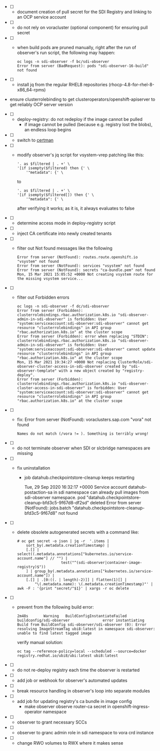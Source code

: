 - [ ] - document creation of pull secret for the SDI Registry and linking to an OCP service account 
- [ ] - do not rely on voracluster (optional component) for ensuring pull secret
- [ ] - when build pods are pruned manually, right after the run of observer's run script, the following may happen:

        oc logs -n sdi-observer -f bc/sdi-observer
        Error from server (BadRequest): pods "sdi-observer-16-build" not found

- [ ] - install jq from the regular RHEL8 repositories (rhocp-4.8-for-rhel-8-x86_64-rpms)
- ensure clusterrolebinding to get clusteroperators/openshift-apiserver to get reliably OCP server version
- [ ] - deploy-registry: do not redeploy if the image cannot be pulled
    - if image cannot be pulled (because e.g. registry lost the blobs), an endless loop begins
- [ ] - switch to [certman](https://github.com/openshift/certman-operator)
- [ ] - modify observer's jq script for vsystem-vrep patching like this:

        '. as $filtered | . +' \
        '[if isempty($filtered) then {' \
            '"metadata": {' \

    to 

        '. as $filtered | . +' \
        '[if isempty($filtered[]) then {' \
            '"metadata": {' \

    after verifying it works; as it is, it always evaluates to false

- [ ] - determine access mode in deploy-registry script
- [ ] - inject CA certificate into newly created tenants
- [ ] - filter out Not found messages like the following
        
        Error from server (NotFound): routes.route.openshift.io "vsystem" not found
        Error from server (NotFound): services "vsystem" not found
        Error from server (NotFound): secrets "ca-bundle.pem" not found
        Mon, 15 Mar 2021 15:05:52 +0000 Not creating vsystem route for the missing vsystem service...

- [ ] - filter out Forbidden errors

        oc logs -n sdi-observer -f dc/sdi-observer
        Error from server (Forbidden): clusterrolebindings.rbac.authorization.k8s.io "sdi-observer-admin-in-sdi-observer" is forbidden: User "system:serviceaccount:sdi-observer:sdi-observer" cannot get resource "clusterrolebindings" in API group "rbac.authorization.k8s.io" at the cluster scope
        Error from server (Forbidden): error when replacing "STDIN": clusterrolebindings.rbac.authorization.k8s.io "sdi-observer-admin-in-sdi-observer" is forbidden: User "system:serviceaccount:sdi-observer:sdi-observer" cannot update resource "clusterrolebindings" in API group "rbac.authorization.k8s.io" at the cluster scope
        Mon, 15 Mar 2021 19:34:27 +0000 Not replacing ClusterRole/sdi-observer-cluster-access-in-sdi-observer created by "sdi-observer-template" with a new object created by "registry-deploy".
        Error from server (Forbidden): clusterrolebindings.rbac.authorization.k8s.io "sdi-observer-cluster-access-in-sdi-observer" is forbidden: User "system:serviceaccount:sdi-observer:sdi-observer" cannot get resource "clusterrolebindings" in API group "rbac.authorization.k8s.io" at the cluster scope

- [ ] - fix: Error from server (NotFound): voraclusters.sap.com "vora" not found

        Names do not match (/vora != ). Something is terribly wrong!

- [ ] - do not terminate observer when SDI or slcbridge namespaces are missing
- [ ] - fix uninstallation

    - job datahub.checkpointstore-cleanup keeps restarting

        Tue, 29 Sep 2020 16:32:17 +0000 Service account datahub-postaction-sa in sdi namespace can already pull images from sdi-observer namespace.
        pod "datahub.checkpointstore-cleanup-bfd3c5-9f67d8-df2sd" deleted
        Error from server (NotFound): jobs.batch "datahub.checkpointstore-cleanup-bfd3c5-9f67d8" not found

- [ ] - delete obsolete autogenerated secrets with a command like:

        # oc get secret -o json | jq -r  '.items |
            sort_by(.metadata.creationTimestamp) |
            [.[] | select((.metadata.annotations["kubernetes.io/service-account.name"] // "") |
                            test("^(sdi-observer|container-image-registry)$"))
            ] | group_by(.metadata.annotations["kubernetes.io/service-account.name"]) |
            [.[] | .[0:((. | length)-2)]] | flatten(1)[] |
                "\(.metadata.name): \(.metadata.creationTimestamp)"' | awk -F : '{print "secret/"$1}' | xargs -r oc delete

- [ ] - prevent from the following build error:

        2m48s       Warning   BuildConfigInstantiateFailed   buildconfig/sdi-observer               error instantiating Build from BuildConfig sdi-observer/sdi-observer (0): Error resolving ImageStreamTag ubi8:latest in namespace sdi-observer: unable to find latest tagged image

    verify manual solution:

        oc tag --reference-policy=local --scheduled --source=docker registry.redhat.io/ubi8/ubi:latest ubi8:latest

- [ ] - do not re-deploy registry each time the observer is restarted
- [ ] - add job or webhook for observer's automated updates
- [ ] - break resource handling in observer's loop into separate modules
- [ ] - add job for updating registry's ca bundle in image config
    - make observer observe router-ca secret in openshift-ingress-operator namespace
- [ ] - observer to grant necessary SCCs
- [ ] - observer to granc admin role in sdi namespace to vora crd instance
- [ ] - change RWO volumes to RWX where it makes sense
